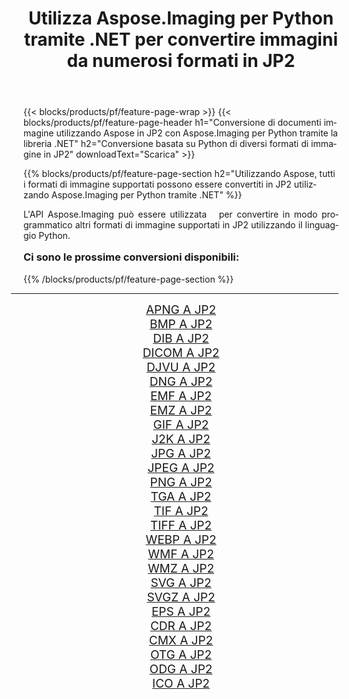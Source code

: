 ﻿---
title: Utilizza Aspose.Imaging per Python tramite .NET per convertire immagini da numerosi formati in JP2 
weight: 3920
url: /it/python-net/conversion/to/jp2/ 
lang: it
langdirlevel: 2
locales: zh-hans,ja,it,ru,de,es,fr,nl,id,lt,pl,pt,vi,tr,ko,zh-hant,ar,hi,th,sv,cs,uk,he
description: Puoi utilizzare Aspose.Imaging per Python tramite la libreria .NET per convertire da una varietà di formati in JP2
---

{{< blocks/products/pf/feature-page-wrap >}}
{{< blocks/products/pf/feature-page-header h1="Conversione di documenti immagine utilizzando Aspose in JP2 con Aspose.Imaging per Python tramite la libreria .NET" h2="Conversione basata su Python di diversi formati di immagine in JP2" downloadText="Scarica" >}}


{{% blocks/products/pf/feature-page-section  h2="Utilizzando Aspose, tutti i formati di immagine supportati possono essere convertiti in JP2 utilizzando Aspose.Imaging per Python tramite .NET" %}}
<p align=justify>L'API Aspose.Imaging può essere utilizzata   per convertire in modo programmatico altri formati di immagine supportati in JP2 utilizzando il linguaggio Python.</p>
<h3 style="margin-top:16px;">
Ci sono le prossime conversioni disponibili:
</h3>
{{% /blocks/products/pf/feature-page-section %}}
<div class="container-fluid productfamilypage bg-gray">
    <div class="convertypes bg-gray agp-content section">
        <div class="container">
		<hr style="margin-left:-20px;"/>
		<div class="row other-converters" style="gap: 10px;font-size: 19px;text-align:center;">
		    <div class='col-md-3 other-converter remove-lp remove-rp'><a href="/imaging/it/python-net/conversion/apng-to-jp2/" style="padding:15px;">APNG A JP2</a></div>
<div class='col-md-3 other-converter remove-lp remove-rp'><a href="/imaging/it/python-net/conversion/bmp-to-jp2/" style="padding:15px;">BMP A JP2</a></div>
<div class='col-md-3 other-converter remove-lp remove-rp'><a href="/imaging/it/python-net/conversion/dib-to-jp2/" style="padding:15px;">DIB A JP2</a></div>
<div class='col-md-3 other-converter remove-lp remove-rp'><a href="/imaging/it/python-net/conversion/dicom-to-jp2/" style="padding:15px;">DICOM A JP2</a></div>
<div class='col-md-3 other-converter remove-lp remove-rp'><a href="/imaging/it/python-net/conversion/djvu-to-jp2/" style="padding:15px;">DJVU A JP2</a></div>
<div class='col-md-3 other-converter remove-lp remove-rp'><a href="/imaging/it/python-net/conversion/dng-to-jp2/" style="padding:15px;">DNG A JP2</a></div>
<div class='col-md-3 other-converter remove-lp remove-rp'><a href="/imaging/it/python-net/conversion/emf-to-jp2/" style="padding:15px;">EMF A JP2</a></div>
<div class='col-md-3 other-converter remove-lp remove-rp'><a href="/imaging/it/python-net/conversion/emz-to-jp2/" style="padding:15px;">EMZ A JP2</a></div>
<div class='col-md-3 other-converter remove-lp remove-rp'><a href="/imaging/it/python-net/conversion/gif-to-jp2/" style="padding:15px;">GIF A JP2</a></div>
<div class='col-md-3 other-converter remove-lp remove-rp'><a href="/imaging/it/python-net/conversion/j2k-to-jp2/" style="padding:15px;">J2K A JP2</a></div>
<div class='col-md-3 other-converter remove-lp remove-rp'><a href="/imaging/it/python-net/conversion/jpg-to-jp2/" style="padding:15px;">JPG A JP2</a></div>
<div class='col-md-3 other-converter remove-lp remove-rp'><a href="/imaging/it/python-net/conversion/jpeg-to-jp2/" style="padding:15px;">JPEG A JP2</a></div>
<div class='col-md-3 other-converter remove-lp remove-rp'><a href="/imaging/it/python-net/conversion/png-to-jp2/" style="padding:15px;">PNG A JP2</a></div>
<div class='col-md-3 other-converter remove-lp remove-rp'><a href="/imaging/it/python-net/conversion/tga-to-jp2/" style="padding:15px;">TGA A JP2</a></div>
<div class='col-md-3 other-converter remove-lp remove-rp'><a href="/imaging/it/python-net/conversion/tif-to-jp2/" style="padding:15px;">TIF A JP2</a></div>
<div class='col-md-3 other-converter remove-lp remove-rp'><a href="/imaging/it/python-net/conversion/tiff-to-jp2/" style="padding:15px;">TIFF A JP2</a></div>
<div class='col-md-3 other-converter remove-lp remove-rp'><a href="/imaging/it/python-net/conversion/webp-to-jp2/" style="padding:15px;">WEBP A JP2</a></div>
<div class='col-md-3 other-converter remove-lp remove-rp'><a href="/imaging/it/python-net/conversion/wmf-to-jp2/" style="padding:15px;">WMF A JP2</a></div>
<div class='col-md-3 other-converter remove-lp remove-rp'><a href="/imaging/it/python-net/conversion/wmz-to-jp2/" style="padding:15px;">WMZ A JP2</a></div>
<div class='col-md-3 other-converter remove-lp remove-rp'><a href="/imaging/it/python-net/conversion/svg-to-jp2/" style="padding:15px;">SVG A JP2</a></div>
<div class='col-md-3 other-converter remove-lp remove-rp'><a href="/imaging/it/python-net/conversion/svgz-to-jp2/" style="padding:15px;">SVGZ A JP2</a></div>
<div class='col-md-3 other-converter remove-lp remove-rp'><a href="/imaging/it/python-net/conversion/eps-to-jp2/" style="padding:15px;">EPS A JP2</a></div>
<div class='col-md-3 other-converter remove-lp remove-rp'><a href="/imaging/it/python-net/conversion/cdr-to-jp2/" style="padding:15px;">CDR A JP2</a></div>
<div class='col-md-3 other-converter remove-lp remove-rp'><a href="/imaging/it/python-net/conversion/cmx-to-jp2/" style="padding:15px;">CMX A JP2</a></div>
<div class='col-md-3 other-converter remove-lp remove-rp'><a href="/imaging/it/python-net/conversion/otg-to-jp2/" style="padding:15px;">OTG A JP2</a></div>
<div class='col-md-3 other-converter remove-lp remove-rp'><a href="/imaging/it/python-net/conversion/odg-to-jp2/" style="padding:15px;">ODG A JP2</a></div>
<div class='col-md-3 other-converter remove-lp remove-rp'><a href="/imaging/it/python-net/conversion/ico-to-jp2/" style="padding:15px;">ICO A JP2</a></div>
                </div>
        </div>
    </div>
</div>
<br/>

